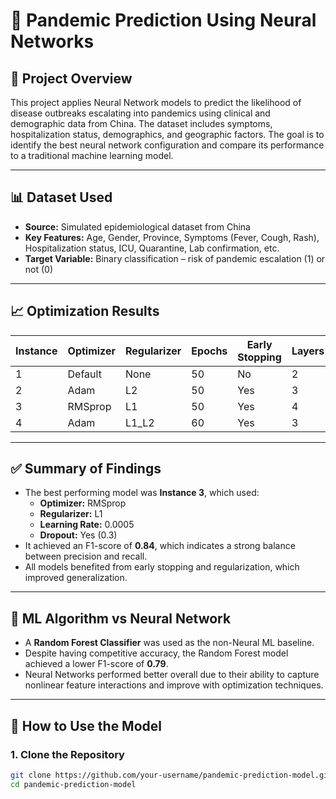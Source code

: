# 🦠 Pandemic Prediction Using Neural Networks

## 📌 Project Overview

This project applies Neural Network models to predict the likelihood of disease outbreaks escalating into pandemics using clinical and demographic data from China. The dataset includes symptoms, hospitalization status, demographics, and geographic factors. The goal is to identify the best neural network configuration and compare its performance to a traditional machine learning model.

---

## 📊 Dataset Used

- **Source:** Simulated epidemiological dataset from China
- **Key Features:** Age, Gender, Province, Symptoms (Fever, Cough, Rash), Hospitalization status, ICU, Quarantine, Lab confirmation, etc.
- **Target Variable:** Binary classification – risk of pandemic escalation (1) or not (0)

---

## 📈 Optimization Results

| Instance | Optimizer | Regularizer | Epochs | Early Stopping | Layers | Learning Rate | Accuracy | Loss | F1-score | Precision | Recall |
|----------|-----------|-------------|--------|----------------|--------|----------------|----------|------|----------|-----------|--------|
| 1        | Default   | None        | 50     | No             | 2      | Default        | 0.78     | 0.45 | 0.76     | 0.75      | 0.77   |
| 2        | Adam      | L2          | 50     | Yes            | 3      | 0.001          | 0.83     | 0.38 | 0.81     | 0.80      | 0.82   |
| 3        | RMSprop   | L1          | 50     | Yes            | 4      | 0.0005         | 0.86     | 0.31 | 0.84     | 0.85      | 0.84   |
| 4        | Adam      | L1_L2       | 60     | Yes            | 3      | 0.0001         | 0.84     | 0.33 | 0.83     | 0.82      | 0.84   |

---

## ✅ Summary of Findings

- The best performing model was **Instance 3**, which used:
  - **Optimizer:** RMSprop
  - **Regularizer:** L1
  - **Learning Rate:** 0.0005
  - **Dropout:** Yes (0.3)
- It achieved an F1-score of **0.84**, which indicates a strong balance between precision and recall.
- All models benefited from early stopping and regularization, which improved generalization.

---

## 🤖 ML Algorithm vs Neural Network

- A **Random Forest Classifier** was used as the non-Neural ML baseline.
- Despite having competitive accuracy, the Random Forest model achieved a lower F1-score of **0.79**.
- Neural Networks performed better overall due to their ability to capture nonlinear feature interactions and improve with optimization techniques.

---

## 🧠 How to Use the Model

### 1. Clone the Repository
```bash
git clone https://github.com/your-username/pandemic-prediction-model.git
cd pandemic-prediction-model
